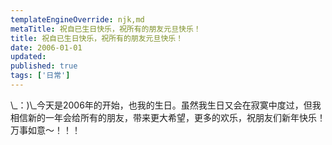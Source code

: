 ```yaml
---
templateEngineOverride: njk,md
metaTitle: 祝自已生日快乐，祝所有的朋友元旦快乐！
title: 祝自已生日快乐，祝所有的朋友元旦快乐！
date: 2006-01-01
updated:
published: true
tags: ['日常']
---
```


<div class="col-start-3 col-end-9">
\_：)\_今天是2006年的开始，也我的生日。虽然我生日又会在寂寞中度过，但我相信新的一年会给所有的朋友，带来更大希望，更多的欢乐，祝朋友们新年快乐！万事如意～！！！
</div>
